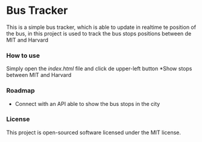 # Bus Tracker
This is a simple bus tracker, which is able to update in realtime te position of the bus, in this project is used to track the bus stops positions between de MIT and Harvard

### How to use
Simply open the *index.html* file and click de upper-left button *Show stops between MIT and Harvard

### Roadmap
- Connect with an API able to show the bus stops in the city

### License
This project is open-sourced software licensed under the MIT license.
